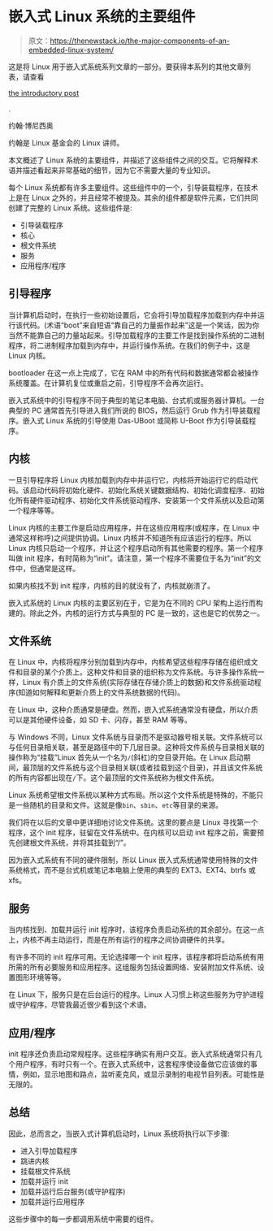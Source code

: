 # 嵌入式 Linux 系统的主要组件

> 原文：<https://thenewstack.io/the-major-components-of-an-embedded-linux-system/>

这是将 Linux 用于嵌入式系统系列文章的一部分。要获得本系列的其他文章列表，请查看

[the introductory post](https://thenewstack.io/an-introduction-to-using-linux-in-embedded-systems/)

.

约翰·博尼西奥

约翰是 Linux 基金会的 Linux 讲师。

本文概述了 Linux 系统的主要组件，并描述了这些组件之间的交互。它将解释术语并描述看起来非常基础的细节，因为它不需要大量的专业知识。

每个 Linux 系统都有许多主要组件。这些组件中的一个，引导装载程序，在技术上是在 Linux 之外的，并且经常不被提及。其余的组件都是软件元素，它们共同创建了完整的 Linux 系统。这些组件是:

*   引导装载程序
*   核心
*   根文件系统
*   服务
*   应用程序/程序

## **引导程序**

当计算机启动时，在执行一些初始设置后，它会将引导加载程序加载到内存中并运行该代码。(术语“boot”来自短语“靠自己的力量振作起来”这是一个笑话，因为你当然不能靠自己的力量站起来。引导加载程序的主要工作是找到操作系统的二进制程序，将二进制程序加载到内存中，并运行操作系统。在我们的例子中，这是 Linux 内核。

bootloader 在这一点上完成了，它在 RAM 中的所有代码和数据通常都会被操作系统覆盖。在计算机复位或重启之前，引导程序不会再次运行。

嵌入式系统中的引导程序不同于典型的笔记本电脑、台式机或服务器计算机。一台典型的 PC 通常首先引导进入我们所说的 BIOS，然后运行 Grub 作为引导装载程序。嵌入式 Linux 系统的引导使用 Das-UBoot 或简称 U-Boot 作为引导装载程序。

## **内核**

一旦引导程序将 Linux 内核加载到内存中并运行它，内核将开始运行它的启动代码。该启动代码将初始化硬件、初始化系统关键数据结构、初始化调度程序、初始化所有硬件驱动程序、初始化文件系统驱动程序、安装第一个文件系统以及启动第一个程序等等。

Linux 内核的主要工作是启动应用程序，并在这些应用程序(或程序，在 Linux 中通常这样称呼)之间提供协调。Linux 内核并不知道所有应该运行的程序。所以 Linux 内核只启动一个程序，并让这个程序启动所有其他需要的程序。第一个程序叫做 init 程序，有时简称为“init”。请注意，第一个程序不需要位于名为“init”的文件中，但通常是这样。

如果内核找不到 init 程序，内核的目的就没有了，内核就崩溃了。

嵌入式系统的 Linux 内核的主要区别在于，它是为在不同的 CPU 架构上运行而构建的。除此之外，内核的运行方式与典型的 PC 是一致的，这也是它的优势之一。

## **文件系统**

在 Linux 中，内核将程序分别加载到内存中，内核希望这些程序存储在组织成文件和目录的某个介质上。这种文件和目录的组织称为文件系统。与许多操作系统一样，Linux 有介质上的文件系统(实际存储在存储介质上的数据)和文件系统驱动程序(知道如何解释和更新介质上的文件系统数据的代码)。

在 Linux 中，这种介质通常是硬盘。然而，嵌入式系统通常没有硬盘，所以介质可以是其他硬件设备，如 SD 卡、闪存，甚至 RAM 等等。

与 Windows 不同，Linux 文件系统与目录而不是驱动器号相关联。文件系统可以与任何目录相关联，甚至是路径中的下几层目录。这种将文件系统与目录相关联的操作称为“挂载”Linux 首先从一个名为`/`(斜杠)的空目录开始。在 Linux 启动期间，最顶层的文件系统与这个目录相关联(或者挂载到这个目录)，并且该文件系统的所有内容都出现在`/`下。这个最顶层的文件系统称为根文件系统。

Linux 系统希望根文件系统以某种方式布局。所以这个文件系统是特殊的，不能只是一些随机的目录和文件。这就是像`bin`、`sbin`、`etc`等目录的来源。

我们将在以后的文章中更详细地讨论文件系统。这里的要点是 Linux 寻找第一个程序，这个 init 程序，驻留在文件系统中。在内核可以启动 init 程序之前，需要预先创建根文件系统，并将其挂载到“/”。

因为嵌入式系统有不同的硬件限制，所以 Linux 嵌入式系统通常使用特殊的文件系统格式，而不是台式机或笔记本电脑上使用的典型的 EXT3、EXT4、btrfs 或 xfs。

## **服务**

当内核找到、加载并运行 init 程序时，该程序负责启动系统的其余部分。在这一点上，内核不再主动运行，而是在所有运行的程序之间协调硬件的共享。

有许多不同的 init 程序可用。无论选择哪一个 init 程序，该程序都将启动系统有用所需的所有必要服务和应用程序。这组服务包括设置网络、安装附加文件系统、设置图形环境等等。

在 Linux 下，服务只是在后台运行的程序。Linux 人习惯上称这些服务为守护进程或守护程序，尽管我最近很少看到这个术语。

## **应用/程序**

init 程序还负责启动常规程序。这些程序确实有用户交互。嵌入式系统通常只有几个用户程序，有时只有一个。在嵌入式系统中，这套程序使设备做它应该做的事情，例如，显示地图和路点，监听麦克风，或显示录制的电视节目列表。可能性是无限的。

## **总结**

因此，总而言之，当嵌入式计算机启动时，Linux 系统将执行以下步骤:

*   进入引导加载程序
*   跳进内核
*   挂载根文件系统
*   加载并运行 init
*   加载并运行后台服务(或守护程序)
*   加载并运行应用程序

这些步骤中的每一步都调用系统中需要的组件。

<svg xmlns:xlink="http://www.w3.org/1999/xlink" viewBox="0 0 68 31" version="1.1"><title>Group</title> <desc>Created with Sketch.</desc></svg>